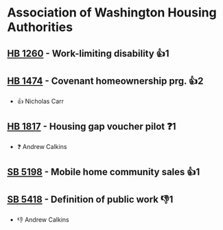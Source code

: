 # Association of Washington Housing Authorities

## [HB 1260](/bill/2023-24/hb/1260/) - Work-limiting disability 👍1  

## [HB 1474](/bill/2023-24/hb/1474/) - Covenant homeownership prg. 👍2  
* 👍 Nicholas Carr

## [HB 1817](/bill/2023-24/hb/1817/) - Housing gap voucher pilot   ❓1
* ❓ Andrew Calkins

## [SB 5198](/bill/2023-24/sb/5198/) - Mobile home community sales 👍1  

## [SB 5418](/bill/2023-24/sb/5418/) - Definition of public work  👎1 
* 👎 Andrew Calkins